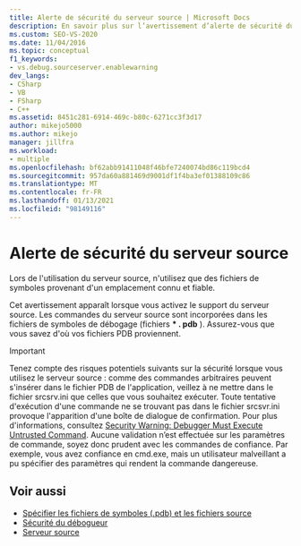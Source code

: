 ```yaml
---
title: Alerte de sécurité du serveur source | Microsoft Docs
description: En savoir plus sur l’avertissement d’alerte de sécurité du serveur source dans le débogueur Visual Studio. Tenez compte des menaces de sécurité potentielles lors de l’utilisation du serveur source.
ms.custom: SEO-VS-2020
ms.date: 11/04/2016
ms.topic: conceptual
f1_keywords:
- vs.debug.sourceserver.enablewarning
dev_langs:
- CSharp
- VB
- FSharp
- C++
ms.assetid: 8451c281-6914-469c-b80c-6271cc3f3d17
author: mikejo5000
ms.author: mikejo
manager: jillfra
ms.workload:
- multiple
ms.openlocfilehash: bf62abb91411048f46bfe7240074bd86c119bcd4
ms.sourcegitcommit: 957da60a881469d9001df1f4ba3ef01388109c86
ms.translationtype: MT
ms.contentlocale: fr-FR
ms.lasthandoff: 01/13/2021
ms.locfileid: "98149116"
---
```

# <a name="source-server-security-alert"></a>Alerte de sécurité du serveur source
Lors de l'utilisation du serveur source, n'utilisez que des fichiers de symboles provenant d'un emplacement connu et fiable.

 Cet avertissement apparaît lorsque vous activez le support du serveur source. Les commandes du serveur source sont incorporées dans les fichiers de symboles de débogage (fichiers **\* . pdb** ). Assurez-vous que vous savez d'où vos fichiers PDB proviennent.

> [!IMPORTANT]
> Tenez compte des risques potentiels suivants sur la sécurité lorsque vous utilisez le serveur source : comme des commandes arbitraires peuvent s'insérer dans le fichier PDB de l'application, veillez à ne mettre dans le fichier srcsrv.ini que celles que vous souhaitez exécuter. Toute tentative d'exécution d'une commande ne se trouvant pas dans le fichier srcsvr.ini provoque l'apparition d'une boîte de dialogue de confirmation. Pour plus d'informations, consultez [Security Warning: Debugger Must Execute Untrusted Command](../debugger/security-warning-debugger-must-execute-untrusted-command.md). Aucune validation n’est effectuée sur les paramètres de commande, soyez donc prudent avec les commandes de confiance. Par exemple, vous avez confiance en cmd.exe, mais un utilisateur malveillant a pu spécifier des paramètres qui rendent la commande dangereuse.

## <a name="see-also"></a>Voir aussi
- [Spécifier les fichiers de symboles (.pdb) et les fichiers source](../debugger/specify-symbol-dot-pdb-and-source-files-in-the-visual-studio-debugger.md)
- [Sécurité du débogueur](../debugger/debugger-security.md)
- [Serveur source](/windows/desktop/Debug/source-server-and-source-indexing)
